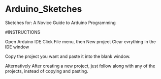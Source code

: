 # Arduino_Sketches
Sketches for: A Novice Guide to Arduino Programming

#INSTRUCTIONS

Open Arduino IDE
Click File menu, then New project
Clear evrything in the IDE window

Copy the project you want and paste it into the blank window.

Alternatively
After creating a new project, just follow along with any of the projects, instead of copying and pasting.
